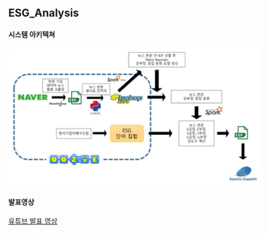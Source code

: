 ## ESG_Analysis

#### 시스템 아키텍쳐
![](./readme_image/2021-12-08-16-50-32.png)
#### 발표영상

[유튜브 발표 영상](https://www.youtube.com/watch?v=9VsXQaISokQ)